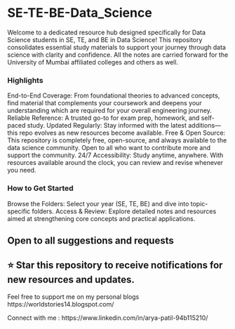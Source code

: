 # SE-TE-BE-Data_Science
Welcome to a dedicated resource hub designed specifically for Data Science students in SE, TE, and BE in Data Science! This repository consolidates essential study materials to support your journey through data science with clarity and confidence.
All the notes are carried forward for the University of Mumbai affiliated colleges and others as well.

### Highlights
End-to-End Coverage: From foundational theories to advanced concepts, find material that complements your coursework and deepens your understanding which are required for your overall engineering journey.
Reliable Reference: A trusted go-to for exam prep, homework, and self-paced study.
Updated Regularly: Stay informed with the latest additions—this repo evolves as new resources become available.
Free & Open Source: This repository is completely free, open-source, and always available to the data science community. Open to all who want to contribute more and support the community.
24/7 Accessibility: Study anytime, anywhere. With resources available around the clock, you can review and revise whenever you need.

### How to Get Started
Browse the Folders: Select your year (SE, TE, BE) and dive into topic-specific folders.
Access & Review: Explore detailed notes and resources aimed at strengthening core concepts and practical applications.

<h2> Open to all suggestions and requests </h2>
<h2> ⭐ Star this repository to receive notifications for new resources and updates. </h2>

<p>Feel free to support me on my personal blogs https://worldstories14.blogspot.com/ </p>
<p> Connect with me : https://www.linkedin.com/in/arya-patil-94b115210/ </p>
